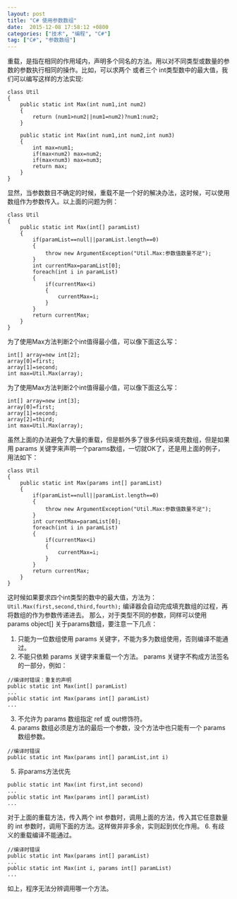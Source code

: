 ```yaml
---
layout: post
title: "C# 使用参数数组"
date:  2015-12-08 17:58:12 +0800
categories: ["技术", "编程", "C#"]
tag: ["C#", "参数数组"]
---
```

重载，是指在相同的作用域内，声明多个同名的方法。用以对不同类型或数量的参数的参数执行相同的操作。比如，可以求两个
或者三个 int类型数中的最大值，我们可以编写这样的方法实现:
```
class Util
{
    public static int Max(int num1,int num2)
    {
        return (num1>num2||num1=num2)?num1:num2;
    }
    
    public static int Max(int num1,int num2,int num3)
    {
        int max=num1;
        if(max<num2) max=num2;
        if(max<num3) max=num3;
        return max;
    }
}
```
显然，当参数数目不确定的时候，重载不是一个好的解决办法，这时候，可以使用数组作为参数传入。以上面的问题为例：
```
class Util
{
    public static int Max(int[] paramList)
    {
        if(paramList==null||paramList.length==0)
        {
            throw new ArgumentException("Util.Max:参数值数量不足");
        }
        int currentMax=paramList[0];
        foreach(int i in paramList)
        {
            if(currentMax<i)
            {
                currentMax=i;
            }
        }
        return currentMax;
    }
}
```
为了使用Max方法判断2个int值得最小值，可以像下面这么写：
```
int[] array=new int[2];
array[0]=first;
array[1]=second;
int max=Util.Max(array);
```
为了使用Max方法判断2个int值得最小值，可以像下面这么写：
```
int[] array=new int[3];
array[0]=first;
array[1]=second;
array[2]=third;
int max=Util.Max(array);
```
虽然上面的办法避免了大量的重载，但是额外多了很多代码来填充数组，但是如果用 params 关键字来声明一个params数组，一切就OK了，还是用上面的例子，用法如下：
```
class Util
{
    public static int Max(params int[] paramList)
    {
        if(paramList==null||paramList.length==0)
        {
            throw new ArgumentException("Util.Max:参数值数量不足");
        }
        int currentMax=paramList[0];
        foreach(int i in paramList)
        {
            if(currentMax<i)
            {
                currentMax=i;
            }
        }
        return currentMax;
    }
}
```
这时候如果要求四个int类型的数中的最大值，方法为： `Util.Max(first,second,third,fourth);`
编译器会自动完成填充数组的过程，再将数组的作为参数传递进去。
那么，对于类型不同的参数，同样可以使用   params object[]
关于params数组，要注意一下几点：
1. 只能为一位数组使用 params 关键字，不能为多为数组使用，否则编译不能通过。
2. 不能只依赖 params 关键字来重载一个方法。 params 关键字不构成方法签名的一部分，例如：
```
//编译时错误：重复的声明
public static int Max(int[] paramList)
...
public static int Max(params int[] paramList)
...
```
3. 不允许为 params 数组指定 ref 或 out修饰符。
4. params 数组必须是方法的最后一个参数，没个方法中也只能有一个 params 数组参数。
```
//编译时错误
public static int Max(params int[] paramList,int i)
```
5. 非params方法优先
```
public static int Max(int first,int second)
...
public static int Max(params int[] paramList)
...
```
对于上面的重载方法，传入两个 int 参数时，调用上面的方法，传入其它任意数量的 int 参数时，调用下面的方法。这样做并非多余，实则起到优化作用。
6. 有歧义的重载编译不能通过。
```
//编译时错误
public static int Max(params int[] paramList)
...
public static int Max(int i, params int[] paramList)
...
```
如上，程序无法分辨调用哪一个方法。
